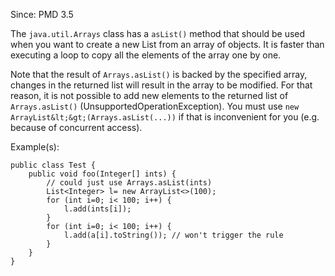 Since: PMD 3.5

The `java.util.Arrays` class has a `asList()` method that should be used when you want to create a new List from
an array of objects. It is faster than executing a loop to copy all the elements of the array one by one.

Note that the result of `Arrays.asList()` is backed by the specified array,
changes in the returned list will result in the array to be modified.
For that reason, it is not possible to add new elements to the returned list of `Arrays.asList()`
(UnsupportedOperationException).
You must use `new ArrayList&lt;&gt;(Arrays.asList(...))` if that is inconvenient for you (e.g. because of concurrent access).

Example(s):
```
public class Test {
    public void foo(Integer[] ints) {
        // could just use Arrays.asList(ints)
        List<Integer> l= new ArrayList<>(100);
        for (int i=0; i< 100; i++) {
            l.add(ints[i]);
        }
        for (int i=0; i< 100; i++) {
            l.add(a[i].toString()); // won't trigger the rule
        }
    }
}
```
